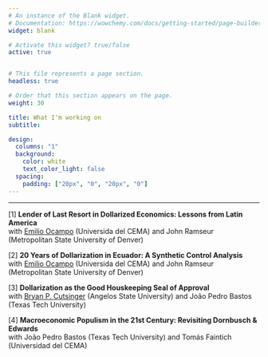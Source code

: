 ```yaml
---
# An instance of the Blank widget.
# Documentation: https://wowchemy.com/docs/getting-started/page-builder/
widget: blank

# Activate this widget? true/false
active: true


# This file represents a page section.
headless: true

# Order that this section appears on the page.
weight: 30

title: What I'm working on
subtitle:

design:
  columns: "1"
  background:
    color: white
    text_color_light: false
  spacing:
    padding: ["20px", "0", "20px", "0"]
---
```


---

[1] **Lender of Last Resort in Dollarized Economics: Lessons from Latin America**  
with [Emilio Ocampo](http://ucema.edu.ar/cgi-bin/profesores/listap.pl?id=15534) (Universida del CEMA) and John Ramseur (Metropolitan State University of Denver)

[2] **20 Years of Dollarization in Ecuador: A Synthetic Control Analysis**  
with [Emilio Ocampo](http://ucema.edu.ar/cgi-bin/profesores/listap.pl?id=15534) (Universida del CEMA) and John Ramseur (Metropolitan State University of Denver)

[3] **Dollarization as the Good Houskeeping Seal of Approval**  
with [Bryan P. Cutsinger](https://www.bryancutsinger.com/) (Angelos State University) and João Pedro Bastos (Texas Tech University)

[4] **Macroeconomic Populism in the 21st Century: Revisiting Dornbusch & Edwards**  
with João Pedro Bastos (Texas Tech University) and Tomás Faintich (Universidad del CEMA)